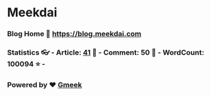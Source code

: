 # Meekdai
### Blog Home :link: https://blog.meekdai.com
### Statistics :eyeglasses: - Article: [41](https://blog.meekdai.com/tag.html) :page_facing_up: - Comment: 50 :speech_balloon: - WordCount: 100094 :star: -
### Powered by :heart: [Gmeek](https://github.com/Meekdai/Gmeek)
